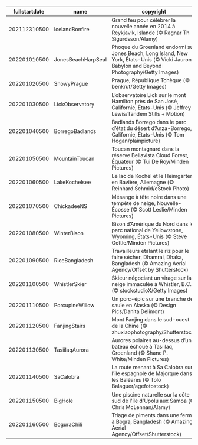 |fullstartdate|name|copyright|title|image|
|--|--|--|--|--|
202112310500|IcelandBonfire|Grand feu pour célébrer la nouvelle année en 2014 à Reykjavik, Islande (© Ragnar Th Sigurdsson/Alamy)||![](/fr-CA/2022/01/202112310500IcelandBonfire.jpg)|
202201010500|JonesBeachHarpSeal|Phoque du Groenland endormi sur Jones Beach, Long Island, New York, États-Unis (© Vicki Jauron, Babylon and Beyond Photography/Getty Images)||![](/fr-CA/2022/01/202201010500JonesBeachHarpSeal.jpg)|
202201020500|SnowyPrague|Prague, République Tchèque (© benkrut/Getty Images)||![](/fr-CA/2022/01/202201020500SnowyPrague.jpg)|
202201030500|LickObservatory|L’observatoire Lick sur le mont Hamilton près de San José, Californie, États-Unis (© Jeffrey Lewis/Tandem Stills + Motion)||![](/fr-CA/2022/01/202201030500LickObservatory.jpg)|
202201040500|BorregoBadlands|Badlands Borrego dans le parc d’état du désert d’Anza-Borrego, Californie, États-Unis (© Tom Hogan/plainpicture)||![](/fr-CA/2022/01/202201040500BorregoBadlands.jpg)|
202201050500|MountainToucan|Toucan montagnard dans la réserve Bellavista Cloud Forest, Équateur (© Tui De Roy/Minden Pictures)||![](/fr-CA/2022/01/202201050500MountainToucan.jpg)|
202201060500|LakeKochelsee|Le lac de Kochel et le Heimgarten en Bavière, Allemagne (© Reinhard Schmid/eStock Photo)||![](/fr-CA/2022/01/202201060500LakeKochelsee.jpg)|
202201070500|ChickadeeNS|Mésange à tête noire dans une tempête de neige, Nouvelle-Écosse (© Scott Leslie/Minden Pictures)||![](/fr-CA/2022/01/202201070500ChickadeeNS.jpg)|
202201080500|WinterBison|Bison d’Amérique du Nord dans le parc national de Yellowstone, Wyoming, États-Unis (© Steve Gettle/Minden Pictures)||![](/fr-CA/2022/01/202201080500WinterBison.jpg)|
202201090500|RiceBangladesh|Travailleurs étalant le riz pour le faire sécher, Dhamrai, Dhaka, Bangladesh (© Amazing Aerial Agency/Offset by Shutterstock)||![](/fr-CA/2022/01/202201090500RiceBangladesh.jpg)|
202201100500|WhistlerSkier|Skieur négociant un virage sur la neige immaculée à Whistler, B.C. (© stockstudioX/Getty Images)||![](/fr-CA/2022/01/202201100500WhistlerSkier.jpg)|
202201110500|PorcupineWillow|Un porc-épic sur une branche de saule en Alaska (© Design Pics/Danita Delimont)||![](/fr-CA/2022/01/202201110500PorcupineWillow.jpg)|
202201120500|FanjingStairs|Mont Fanjing dans le sud-ouest de la Chine (© zhuxiaophotography/Shutterstock)||![](/fr-CA/2022/01/202201120500FanjingStairs.jpg)|
202201130500|TasiilaqAurora|Aurores polaires au-dessus d’un bateau échoué à Tasiilaq, Groenland (© Shane P. White/Minden Pictures)||![](/fr-CA/2022/01/202201130500TasiilaqAurora.jpg)|
202201140500|SaCalobra|La route menant à Sa Calobra sur l'île espagnole de Majorque dans les Baléares (© Tolo Balaguer/agefotostock)||![](/fr-CA/2022/01/202201140500SaCalobra.jpg)|
202201150500|BigHole|Une piscine naturelle sur la côte sud de l'île d'Upolu aux Samoa (© Chris McLennan/Alamy)||![](/fr-CA/2022/01/202201150500BigHole.jpg)|
202201160500|BoguraChili|Triage de piments dans une ferme à Bogra, Bangladesh (© Amazing Aerial Agency/Offset/Shutterstock)||![](/fr-CA/2022/01/202201160500BoguraChili.jpg)|
